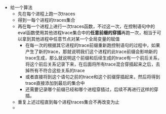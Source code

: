 - 给一个算法
	- 先在每个进程上跑一次traces
	- 得到一每个进程的traces集合
	- 再在每一个进程上进行一次traces函数，不过这一次，在控制语句中的eval函数使用其他进程trace集合中的**任意前缀的穿插**再跑一次，相当于可以拿到其他进程中任意节点对某一个全局变量的赋值
		- 在每一次的根据其它进程的trace前缀重新跑控制语句的过程中，如果产生了新的trace，那就说明我们这个进程的此trace前缀会影响新的trace生成，那么就说明这个前缀和后续生成的trace有一个前后关系，将这个前后关系记录下来，在后面将所有trace混合穿插起来之后，去掉所有不符合这些关系的trace
		- 或者直接将到这个语句之前的trace和这个前缀穿插起来，然后将得到trace直接添加到最后的集合中
		- 还需要记录哪个前缀已经和哪个进程穿插过，后续不再进行这样的穿插。
	- 重复上述过程直到每个进程traces集合不再改变为止
	-